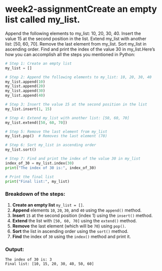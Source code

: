 # week2-assignmentCreate an empty list called my_list.
Append the following elements to my_list: 10, 20, 30, 40.
Insert the value 15 at the second position in the list.
Extend my_list with another list: [50, 60, 70].
Remove the last element from my_list.
Sort my_list in ascending order.
Find and print the index of the value 30 in my_list.Here’s how you can accomplish all the steps you mentioned in Python:

```python
# Step 1: Create an empty list
my_list = []

# Step 2: Append the following elements to my_list: 10, 20, 30, 40
my_list.append(10)
my_list.append(20)
my_list.append(30)
my_list.append(40)

# Step 3: Insert the value 15 at the second position in the list
my_list.insert(1, 15)

# Step 4: Extend my_list with another list: [50, 60, 70]
my_list.extend([50, 60, 70])

# Step 5: Remove the last element from my_list
my_list.pop()  # Removes the last element (70)

# Step 6: Sort my_list in ascending order
my_list.sort()

# Step 7: Find and print the index of the value 30 in my_list
index_of_30 = my_list.index(30)
print("The index of 30 is:", index_of_30)

# Print the final list
print("Final list:", my_list)
```

### Breakdown of the steps:
1. **Create an empty list** `my_list = []`.
2. **Append** elements `10`, `20`, `30`, and `40` using the `append()` method.
3. **Insert** `15` at the second position (index 1) using the `insert()` method.
4. **Extend** the list with `[50, 60, 70]` using the `extend()` method.
5. **Remove** the last element (which will be `70`) using `pop()`.
6. **Sort** the list in ascending order using the `sort()` method.
7. **Find** the index of `30` using the `index()` method and print it.

### Output:
```
The index of 30 is: 3
Final list: [10, 15, 20, 30, 40, 50, 60]
```

